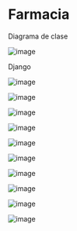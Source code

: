 # Farmacia

Diagrama de clase 

![image](https://github.com/user-attachments/assets/441bb1fb-961d-4bd1-ad11-4b9d8f6fe3a2)

Django


![image](https://github.com/user-attachments/assets/6c54ee63-4cd8-4a44-a98e-04ea445ffe56)

![image](https://github.com/user-attachments/assets/d33a1436-0465-4d46-b8f9-a7e68fe5c539)

![image](https://github.com/user-attachments/assets/5daab75b-cca2-4cb0-8e16-d823207d8d90)

![image](https://github.com/user-attachments/assets/4ae5667c-f798-4366-b215-2f7b01baa710)

![image](https://github.com/user-attachments/assets/eae9febf-6892-41ad-b16d-75cc36f1c08a)

![image](https://github.com/user-attachments/assets/edf67a42-f165-413c-a361-c5fd337b4f10)

![image](https://github.com/user-attachments/assets/3014cb06-416f-4713-8f34-b136c710399f)

![image](https://github.com/user-attachments/assets/e8123afb-8c75-4e67-94b1-7539327747e2)

![image](https://github.com/user-attachments/assets/b95c85ff-7550-4f2e-9a1a-5430c1cac432)

![image](https://github.com/user-attachments/assets/60a44815-87aa-4779-8b5f-852b4d0ee514)

